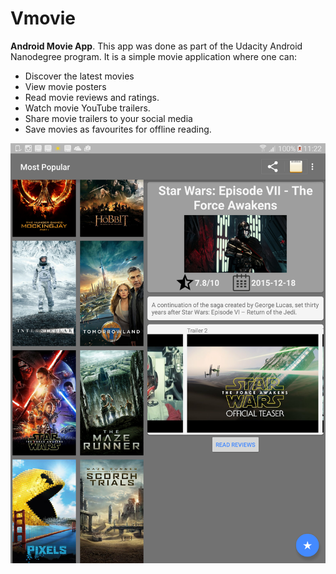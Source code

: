 # Vmovie
**Android Movie App**.
This app was done as part of the Udacity Android Nanodegree program. It is a simple movie application where one can:
* Discover the latest movies 
*	View movie posters
*	Read movie reviews and ratings.
*	Watch movie YouTube trailers.
*	Share movie trailers to your social media 
*	Save movies as favourites for offline reading. 

![Vmovie](https://github.com/Vane101/Vmovie/blob/master/app/src/main/java/za/co/ubiquitech/vmovies/img/device-2015-12-04-112224.png)
